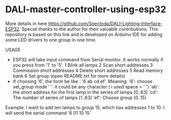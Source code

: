 # DALI-master-controller-using-esp32

More details in here https://github.com/Spectoda/DALI-Lighting-Interface-ESP32. Special thanks to the author for their valuable contributions.
This repository is based on this link and is developed on Arduino IDE for adding some LED drivers to one group in one time.

USAGE 
- ESP32 will take input command from Serial monitor. It works normally if you press from '1' to '5'.
  1 Blink all lamps
  2 Scan short addresses
  3 Commission short addresses
  4 Delete short addresses
  5 Read memory bank
  6 Set group (open README.txt for more details)
- If choosing '6', the form be like : '6 ab cd ef'. Meaning:
  '6': choose set_group mode
  ' ': it could be any character ( i used space = ' ')
  'ab': the short address for the first lamp in the series of lamps [0..63]
  'cd': The number of series of lamps [1..63]
  'ef': Choose group [0..15]

Example: I want to add ten lamps to group 15, which has addresses 1 to 10. I will send the serial command '6 01 10 15'
